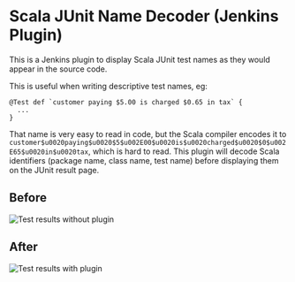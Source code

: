 Scala JUnit Name Decoder (Jenkins Plugin)
=========================================

This is a Jenkins plugin to display Scala JUnit test names as they would appear in the source code.

This is useful when writing descriptive test names, eg:
```
@Test def `customer paying $5.00 is charged $0.65 in tax` {
  ...
}
```
That name is very easy to read in code, but the Scala compiler encodes it to ```customer$u0020paying$u0020$5$u002E00$u0020is$u0020charged$u0020$0$u002E65$u0020in$u0020tax```, which is hard to read. This plugin will decode Scala identifiers (package name, class name, test name) before displaying them on the JUnit result page.


Before
------
![Test results without plugin](https://github.com/dnadolny/scala-junit-name-decoder-plugin/raw/master/docs/images/without_plugin.png "Test results without plugin")

After
-----
![Test results with plugin](https://github.com/dnadolny/scala-junit-name-decoder-plugin/raw/master/docs/images/with_plugin.png "Test results with plugin")
